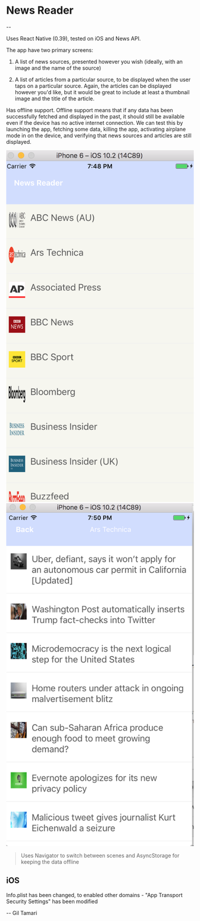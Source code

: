 # News Reader
--

Uses React Native (0.39), tested on iOS and News API.

The app have two primary screens:

1) A list of news sources, presented however you wish (ideally, with an image and the name of the source)

2) A list of articles from a particular source, to be displayed when the user taps on a particular source. Again, the articles can be displayed however you'd like, but it would be great to include at least a thumbnail image and the title of the article.

Has offline support. Offline support means that if any data has been successfully fetched and displayed in the past, it should still be available even if the device has no active internet connection. We can test this by launching the app, fetching some data, killing the app, activating airplane mode in on the device, and verifying that news sources and articles are still displayed.


![img](imgs/m1.png)
![img](imgs/m2.png)


> Uses Navigator to switch between scenes and AsyncStorage for keeping the data offline

## iOS
Info.plist has been changed, to enabled other domains - "App Transport Security Settings"
has been modified

--
Gil Tamari
